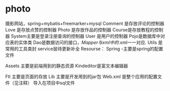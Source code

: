 # photo
摄影网站，spring+mybatis+freemarker+mysql
Comment 是存放评论的控制器
Love 是存放点赞的控制器
Photo 是存放作品的控制器
Course是存放教程的控制器
System主要是登录注册查询的控制器
User 是用户的控制器
Pojo是数据库中对应表的实体类
Dao是数据访问的接口，*Mapper与xml中的*.xml一一对应.
Utils 是常用的工具类封
service层待更新补全
Resourse：
  Spring -主要是spring的配置文件

Assets
主要是前端用到的静态资源
Kindeditor是富文本编辑器

Ftl
主要是页面的存放
Lib
主要是开发用到的jar包
Web.xml
是整个应用的配置文件（见注释）
导入在项目中sql文件
